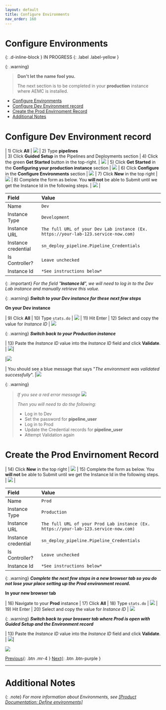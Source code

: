 ```yaml
---
layout: default
title: Configure Environments
nav_order: 160
---
```


# Configure Environments
{: .d-inline-block }
IN PROGRESS
{: .label .label-yellow }

{: .warning}
> **Don't let the name fool you.**
>
>The next section is to be completed in your **production** instance where AEMC is installed.

- [Configure Environments](#configure-environments)
- [Configure Dev Environment record](#configure-dev-environment-record)
- [Create the Prod Envirnoment Record](#create-the-prod-envirnoment-record)
- [Additional Notes](#additional-notes)


# Configure Dev Environment record 

| 1) Click **All** | ![](../assets/images/2023-03-07-15-05-18.png)
| 2) Type **pipelines**  
| 3) Click **Guided Setup** in the Pipelines and Deployments section 
| 4) Click the green **Get Started** button in the top-right. | ![](../assets/images/2023-03-07-15-23-27.png)
| 5) Click **Get Started** in the **Configuring your production instance** section | ![](../assets/images/2023-03-07-15-22-52.png)
| 6) Click **Configure** in the **Configure Environments** section  | ![](../assets/images/2023-03-09-15-28-57.png)
| 7) Click **New** in the top right | ![](../assets/images/2023-03-09-15-29-57.png)
| 8) Complete the form as below.  You **will not** be able to Submit until we get the Instance Id in the following steps. | ![](../assets/images/2023-03-09-15-32-08.png) |

| Field | Value |
|:---|:---|
| Name | ```Dev``` |
| Instance Type| ```Development``` |
| Instance URL | ```The full URL of your Dev Lab instance (Ex. https://your-lab-123.service-now.com)``` |
| Instance credential | ```sn_deploy_pipeline.Pipeline_Credentials``` |
| Is Controller? | ```Leave unchecked``` |
| Instance Id | ```*See instructions below*``` |

{: .important}
*For the field "**Instance Id**", we will need to log in to the Dev Lab instance and manually retrieve this value.*

{: .warning}
***Switch to your Dev instance for these next few steps***

**On your Dev instance**

| 9) Click **All** 
| 10) Type ```stats.do``` | ![](../assets/images/2023-03-10-16-31-47.png) 
| 11) Hit Enter
| 12) Select and copy the value for *Instance ID* | ![](../assets/images/2023-03-09-15-39-10.png)

{: .warning}
***Switch back to your Production instance***

| 13) Paste the *Instance ID* value into the *Instance ID* field and click **Validate**. | ![](../assets/images/2023-03-09-15-49-48.png)|

|![](../assets/images/2023-03-09-15-50-27.png)

| You should see a blue message that says "*The environment was validated successfully*". |![](../assets/images/2023-03-09-15-51-38.png)

{: .warning}
> *If you see a red error message*
> ![](../assets/images/2023-03-09-15-53-40.png)
>
> *Then you will need to do the following:*
> - Log in to Dev
> - Set the password for **pipeline_user**
> - Log in to Prod
> - Update the Credential records for **pipeline_user**
> - Attempt Validation again

# Create the Prod Envirnoment Record

| 14) Click **New** in the top right | ![](../assets/images/2023-03-09-15-29-57.png)
| 15) Complete the form as below.  You **will not** be able to Submit until we get the Instance Id in the following steps. | ![](../assets/images/2023-03-09-15-32-08.png) |

| Field | Value |
|:---|:---|
| Name | ```Prod``` |
| Instance Type| ```Production``` |
| Instance URL | ```The full URL of your Prod Lab instance (Ex. https://your-lab-123.service-now.com)``` |
| Instance credential | ```sn_deploy_pipeline.Pipeline_Credentials``` |
| Is Controller? | ```Leave unchecked``` |
| Instance Id | ```*See instructions below*``` |

{: .warning}
***Complete the next few steps in a new browser tab so you do not lose your place setting up the Prod environment record.***

**In your new browser tab**

| 16) Navigate to your **Prod** instance
| 17) Click **All** 
| 18) Type ```stats.do``` | ![](../assets/images/2023-03-10-16-31-47.png) 
| 19) Hit Enter
| 20) Select and copy the value for *Instance ID* | ![](../assets/images/2023-03-09-15-39-10.png)

{: .warning}
***Switch back to your broswer tab where Prod is open with Guided Setup and the Environment record***

| 13) Paste the *Instance ID* value into the *Instance ID* field and click **Validate**. | ![](../assets/images/2023-03-09-15-49-48.png)|

![](../assets/images/2023-03-10-16-33-43.png)





[Previous][PREVIOUS]{: .btn .mr-4 }
[Next][NEXT]{: .btn .btn-purple }

--- 
# Additional Notes

{: .note}
*For more information about Environments, see [[Product Documentation: Define environments]](https://docs.servicenow.com/csh?topicname=create-environment.html)*

[PREVIOUS]: ../150_Credentials
[NEXT]: ../170_Pipeline